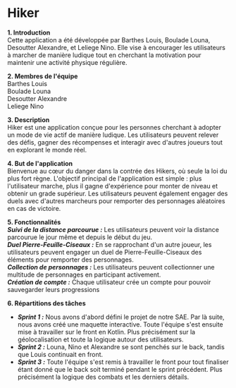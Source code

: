 # Hiker

**1. Introduction<br/>**
Cette application a été développée par Barthes Louis, Boulade Louna, Desoutter Alexandre, et Leliege Nino. Elle vise à encourager les utilisateurs à marcher de manière ludique tout en cherchant la motivation pour maintenir une activité physique régulière.

**2. Membres de l'équipe<br/>**
Barthes Louis<br/>
Boulade Louna<br/>
Desoutter Alexandre<br/>
Leliege Nino<br/>

**3. Description<br/>**
Hiker est une application conçue pour les personnes cherchant à adopter un mode de vie actif de manière ludique. Les utilisateurs peuvent relever des défis, gagner des récompenses et interagir avec d'autres joueurs tout en explorant le monde réel.

**4. But de l'application<br/>**
Bienvenue au cœur du danger dans la contrée des Hikers, où seule la loi du plus fort règne. L'objectif principal de l'application est simple : plus l'utilisateur marche, plus il gagne d'expérience pour monter de niveau et obtenir un grade supérieur. Les utilisateurs peuvent également engager des duels avec d'autres marcheurs pour remporter des personnages aléatoires en cas de victoire.

**5. Fonctionnalités<br/>**
***Suivi de la distance parcourue :*** Les utilisateurs peuvent voir la distance parcourue le jour même et depuis le début du jeu.<br/>
***Duel Pierre-Feuille-Ciseaux :*** En se rapprochant d'un autre joueur, les utilisateurs peuvent engager un duel de Pierre-Feuille-Ciseaux des éléments pour remporter des personnages.<br/>
***Collection de personnages :*** Les utilisateurs peuvent collectionner une multitude de personnages en participant activement.<br/>
***Création de compte :*** Chaque utilisateur crée un compte pour pouvoir sauvegarder leurs progressions

**6. Répartitions des tâches<br/>**
- ***Sprint 1 :*** Nous avons d'abord défini le projet de notre SAE. Par là suite, nous avons créé une maquette interactive. Toute l'équipe s'est ensuite mise à travailler sur le front en Kotlin. Plus précisément sur la géolocalisation et toute la logique autour des utilisateurs.<br/>
- ***Sprint 2 :*** Louna, Nino et Alexandre se sont penchés sur le back, tandis que Louis continuait en front.<br/>
- ***Sprint 3 :*** Toute l'équipe s'est remis à travailler le front pour tout finaliser étant donné que le back soit terminé pendant le sprint précédent. Plus précisément la logique des combats et les derniers détails.<br/>
